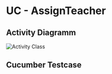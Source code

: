 UC - AssignTeacher
=========================

Activity Diagramm
-----------------
![Activity Class](https://raw.githubusercontent.com/Unk3wn/TaskHub---Documentation/main/UC/UseCases/AssignTeacher/AssignTeacher.png)

Cucumber Testcase
----------------

